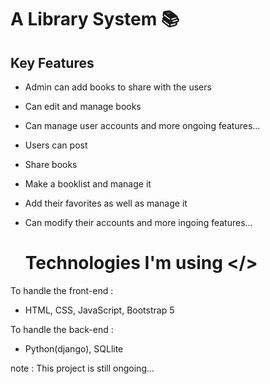 # A Library System 📚

## Key Features
- Admin can add books to share with the users
- Can edit and manage books
- Can manage user accounts
and more ongoing features...

- Users can post
- Share books
- Make a booklist and manage it
- Add their favorites as well as manage it
- Can modify their accounts
  and more ingoing features...

  # Technologies I'm using </>
 To handle the front-end :
  - HTML, CSS, JavaScript, Bootstrap 5 <br>
  
 To handle the back-end :
  - Python(django), SQLlite

  note : This project is still ongoing...
